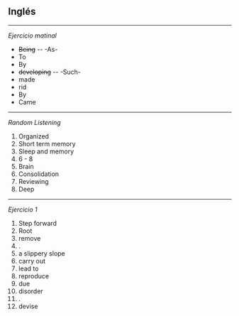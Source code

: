 ## Inglés
---
_Ejercicio matinal_
- ~~Being~~ -- -As-
- To
- By
- ~~developing~~ -- -Such-
- made
- rid
- By
- Came
---
_Random Listening_
1. Organized
2. Short term memory
3. Sleep and memory
4. 6 - 8
5. Brain
6. Consolidation
7. Reviewing
8. Deep
---
_Ejercicio 1_
1. Step forward
2. Root
3. remove
4. .
5. a slippery slope
6. carry out
7. lead to
8. reproduce
9. due
10. disorder
11. .
12. devise
